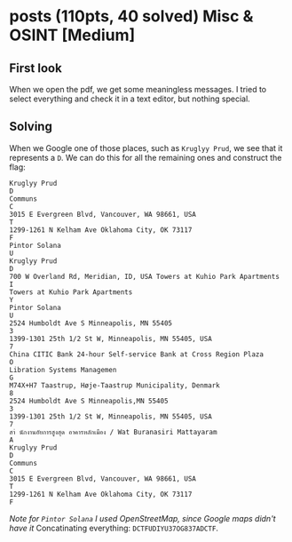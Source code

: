 # posts (110pts, 40 solved) Misc & OSINT [Medium]

## First look
When we open the pdf, we get some meaningless messages. I tried to select everything and check it in a text editor, but nothing special.

## Solving
When we Google one of those places, such as `Kruglyy Prud`, we see that it represents a `D`. We can do this for all the remaining ones and construct the flag:
```
Kruglyy Prud																D
Communs																		C
3015 E Evergreen Blvd, Vancouver, WA 98661, USA								T
1299-1261 N Kelham Ave Oklahoma City, OK 73117								F
Pintor Solana																U
Kruglyy Prud																D
700 W Overland Rd, Meridian, ID, USA Towers at Kuhio Park Apartments		I
Towers at Kuhio Park Apartments												Y
Pintor Solana																U
2524 Humboldt Ave S Minneapolis, MN 55405									3
1399-1301 25th 1/2 St W, Minneapolis, MN 55405, USA							7
China CITIC Bank 24-hour Self-service Bank at Cross Region Plaza			O
Libration Systems Managemen													G
M74X+H7 Taastrup, Høje-Taastrup Municipality, Denmark						8
2524 Humboldt Ave S Minneapolis,MN 55405									3
1399-1301 25th 1/2 St W, Minneapolis, MN 55405, USA							7
สาํ นักงานอัยการสูงสุด อาคารหลักเมือง / Wat Buranasiri Mattayaram                  A
Kruglyy Prud																D
Communs																		C
3015 E Evergreen Blvd, Vancouver, WA 98661, USA								T
1299-1261 N Kelham Ave Oklahoma City, OK 73117								F
```
_Note for `Pintor Solana` I used OpenStreetMap, since Google maps didn't have it_
Concatinating everything: `DCTFUDIYU37OG837ADCTF`.